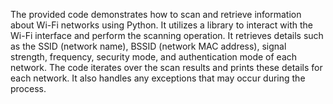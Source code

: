 The provided code demonstrates how to scan and retrieve information about Wi-Fi networks using Python. It utilizes a library to interact with the Wi-Fi interface and perform the scanning operation. It retrieves details such as the SSID (network name), BSSID (network MAC address), signal strength, frequency, security mode, and authentication mode of each network. The code iterates over the scan results and prints these details for each network. It also handles any exceptions that may occur during the process.
